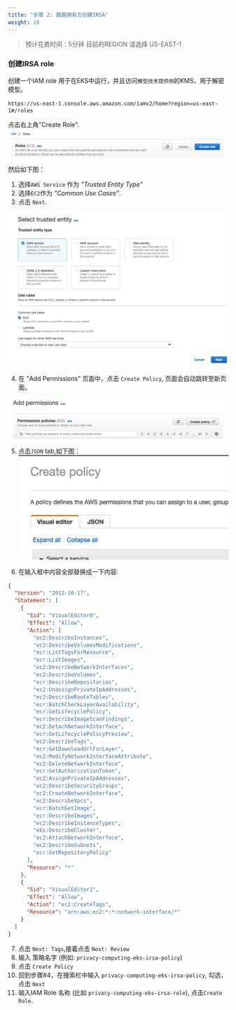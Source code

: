 ```yaml
---
title: "步骤 2: 数据拥有方创建IRSA"
weight: 10
---
```


> 预计花费时间：5分钟
> 目前的REGION 请选择 US-EAST-1

### 创建IRSA role

创建一个IAM role 用于在EKS中运行，并且访问`模型技术提供侧`的KMS，用于解密模型。 <br />

```
https://us-east-1.console.aws.amazon.com/iamv2/home?region=us-east-1#/roles
```

点击右上角"Create Role". <br/>
![Create Role](/static/prerequisite-step-1-iam-role.png)

然后如下图： <br/>

1) 选择`AWS Service` 作为 *"Trusted Entity Type"*
2) 选择`EC2`作为 *"Common Use Cases"*.
3) 点击 `Next`.<br/>

![Trusted Entity](/static/prerequisite-step-1-iam-role-2.png)

4) 在 "Add Permissions" 页面中，点击 `Create Policy`, 页面会自动跳转至新页面。<br/>

![Create Policy](/static/workshop-step-1-irsa-1.png)<br/>

5) 点击`JSON` tab,如下图：<br/>
   ![Create Policy](/static/workshop-step-1-irsa-2.png)<br/>

6) 在输入框中内容全部替换成一下内容:<br/>

```json
{
  "Version": "2012-10-17",
  "Statement": [
    {
      "Sid": "VisualEditor0",
      "Effect": "Allow",
      "Action": [
        "ec2:DescribeInstances",
        "ec2:DescribeVolumesModifications",
        "ecr:ListTagsForResource",
        "ecr:ListImages",
        "ec2:DescribeNetworkInterfaces",
        "ec2:DescribeVolumes",
        "ecr:DescribeRepositories",
        "ec2:UnassignPrivateIpAddresses",
        "ec2:DescribeRouteTables",
        "ecr:BatchCheckLayerAvailability",
        "ecr:GetLifecyclePolicy",
        "ecr:DescribeImageScanFindings",
        "ec2:DetachNetworkInterface",
        "ecr:GetLifecyclePolicyPreview",
        "ec2:DescribeTags",
        "ecr:GetDownloadUrlForLayer",
        "ec2:ModifyNetworkInterfaceAttribute",
        "ec2:DeleteNetworkInterface",
        "ecr:GetAuthorizationToken",
        "ec2:AssignPrivateIpAddresses",
        "ec2:DescribeSecurityGroups",
        "ec2:CreateNetworkInterface",
        "ec2:DescribeVpcs",
        "ecr:BatchGetImage",
        "ecr:DescribeImages",
        "ec2:DescribeInstanceTypes",
        "eks:DescribeCluster",
        "ec2:AttachNetworkInterface",
        "ec2:DescribeSubnets",
        "ecr:GetRepositoryPolicy"
      ],
      "Resource": "*"
    },
    {
      "Sid": "VisualEditor1",
      "Effect": "Allow",
      "Action": "ec2:CreateTags",
      "Resource": "arn:aws:ec2:*:*:network-interface/*"
    }
  ]
}
```

7) 点击 `Next: Tags`,接着点击 `Next: Review`
8) 输入 策略名字 (例如: `privacy-computing-eks-irsa-policy`)
9) 点击 `Create Policy`
10) 回到步骤#4，在搜索栏中输入 `privacy-computing-eks-irsa-policy`, 勾选，点击 `Next`
11) 输入IAM Role 名称 (比如 `privacy-computing-eks-irsa-role`), 点击`Create Role`.



